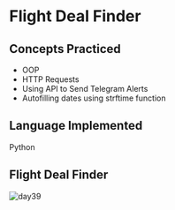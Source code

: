 # Flight Deal Finder
## Concepts Practiced
- OOP
- HTTP Requests
- Using API to Send Telegram Alerts
- Autofilling dates using strftime function

## Language Implemented
Python

## Flight Deal Finder
![day39](https://user-images.githubusercontent.com/98851253/156944290-de51e891-a114-411b-834b-7e07cb1881c4.gif)

